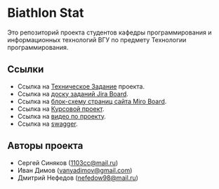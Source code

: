 # Biathlon Stat
Это репозиторий проекта студентов кафедры программирования и информационных технологий ВГУ по предмету Технологии программирования.

## Ссылки
* Ссылка на [Техническое Задание](https://disk.yandex.ru/i/jhIbf98LRWD8xQ) проекта.
* Ссылка на [доску заданий Jira Board](https://biathlon1.atlassian.net/jira/software/projects/BIAT/boards/1/).
* Ссылка на [блок-схему страниц сайта Miro Board](https://miro.com/app/board/uXjVOL1FNaA=/).
* Ссылка на [Курсовой проект](https://disk.yandex.ru/i/nHk8HoH_XwSoFA).
* Ссылка на [видео по проекту](https://cloud.mail.ru/public/CkFn/6FjxQQwaq).
* Ссылка на [swagger](http://92.63.193.94:8080/swagger-ui/index.html?configUrl=/v3/api-docs/swagger-config#/).

## Авторы проекта
* Сергей Синяков (1103cc@mail.ru)
* Иван Димов (vanyadimov@gmail.com)
* Дмитрий Нефедов (nefedow98@mail.ru)
